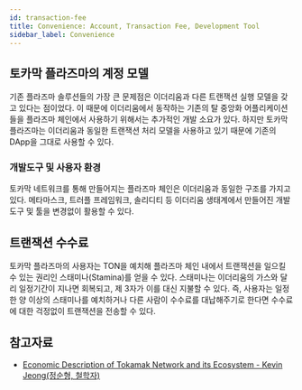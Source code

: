 ```yaml
---
id: transaction-fee
title: Convenience: Account, Transaction Fee, Development Tool
sidebar_label: Convenience
---
```


## 토카막 플라즈마의 계정 모델

기존 플라즈마 솔루션들의 가장 큰 문제점은 이더리움과 다른 트랜잭션 실행 모델을 갖고 있다는 점이었다. 이 때문에 이더리움에서 동작하는 기존의 탈 중앙화 어플리케이션들을 플라즈마 체인에서 사용하기 위해서는 추가적인 개발 소요가 있다. 하지만 토카막 플라즈마는 이더리움과 동일한 트랜잭션 처리 모델을 사용하고 있기 때문에 기존의 DApp을 그대로 사용할 수 있다.

### 개발도구 및 사용자 환경
토카막 네트워크를 통해 만들어지는 플라즈마 체인은 이더리움과 동일한 구조를 가지고 있다. 메타마스크, 트러플 프레임워크, 솔리디티 등 이더리움 생태계에서 만들어진 개발도구 및 툴을 변경없이 활용할 수 있다.

## 트랜잭션 수수료

토카막 플라즈마의 사용자는 TON을 예치해 플라즈마 체인 내에서 트랜잭션을 일으킬 수 있는 권리인 스태미나(Stamina)를 얻을 수 있다. 스태미나는 이더리움의 가스와 달리 일정기간이 지나면 회복되고, 제 3자가 이를 대신 지불할 수 있다. 즉, 사용자는 일정한 양 이상의 스태미나를 예치하거나 다른 사람이 수수료를 대납해주기로 한다면 수수료에 대한 걱정없이 트랜잭션을 전송할 수 있다.


## 참고자료
- [Economic Description of Tokamak Network and its Ecosystem - Kevin Jeong(정순형, 철학자)](https://youtu.be/gW7FCiBgBI4)
